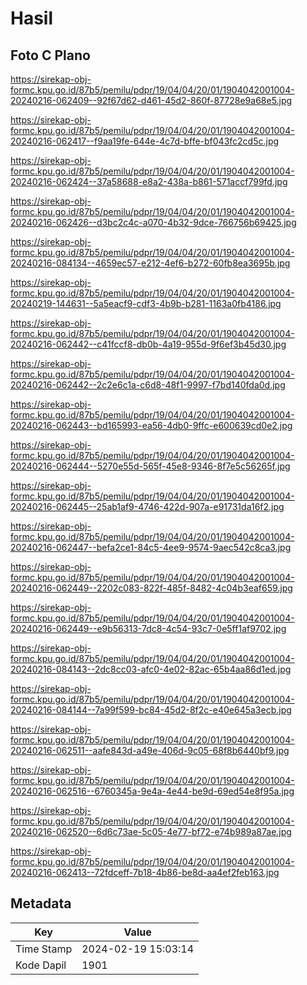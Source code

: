 # Hasil

## Foto C Plano

https://sirekap-obj-formc.kpu.go.id/87b5/pemilu/pdpr/19/04/04/20/01/1904042001004-20240216-062409--92f67d62-d461-45d2-860f-87728e9a68e5.jpg

https://sirekap-obj-formc.kpu.go.id/87b5/pemilu/pdpr/19/04/04/20/01/1904042001004-20240216-062417--f9aa19fe-644e-4c7d-bffe-bf043fc2cd5c.jpg

https://sirekap-obj-formc.kpu.go.id/87b5/pemilu/pdpr/19/04/04/20/01/1904042001004-20240216-062424--37a58688-e8a2-438a-b861-571accf799fd.jpg

https://sirekap-obj-formc.kpu.go.id/87b5/pemilu/pdpr/19/04/04/20/01/1904042001004-20240216-062426--d3bc2c4c-a070-4b32-9dce-766756b69425.jpg

https://sirekap-obj-formc.kpu.go.id/87b5/pemilu/pdpr/19/04/04/20/01/1904042001004-20240216-084134--4659ec57-e212-4ef6-b272-60fb8ea3695b.jpg

https://sirekap-obj-formc.kpu.go.id/87b5/pemilu/pdpr/19/04/04/20/01/1904042001004-20240219-144631--5a5eacf9-cdf3-4b9b-b281-1163a0fb4186.jpg

https://sirekap-obj-formc.kpu.go.id/87b5/pemilu/pdpr/19/04/04/20/01/1904042001004-20240216-062442--c41fccf8-db0b-4a19-955d-9f6ef3b45d30.jpg

https://sirekap-obj-formc.kpu.go.id/87b5/pemilu/pdpr/19/04/04/20/01/1904042001004-20240216-062442--2c2e6c1a-c6d8-48f1-9997-f7bd140fda0d.jpg

https://sirekap-obj-formc.kpu.go.id/87b5/pemilu/pdpr/19/04/04/20/01/1904042001004-20240216-062443--bd165993-ea56-4db0-9ffc-e600639cd0e2.jpg

https://sirekap-obj-formc.kpu.go.id/87b5/pemilu/pdpr/19/04/04/20/01/1904042001004-20240216-062444--5270e55d-565f-45e8-9346-8f7e5c56265f.jpg

https://sirekap-obj-formc.kpu.go.id/87b5/pemilu/pdpr/19/04/04/20/01/1904042001004-20240216-062445--25ab1af9-4746-422d-907a-e91731da16f2.jpg

https://sirekap-obj-formc.kpu.go.id/87b5/pemilu/pdpr/19/04/04/20/01/1904042001004-20240216-062447--befa2ce1-84c5-4ee9-9574-9aec542c8ca3.jpg

https://sirekap-obj-formc.kpu.go.id/87b5/pemilu/pdpr/19/04/04/20/01/1904042001004-20240216-062449--2202c083-822f-485f-8482-4c04b3eaf659.jpg

https://sirekap-obj-formc.kpu.go.id/87b5/pemilu/pdpr/19/04/04/20/01/1904042001004-20240216-062449--e9b56313-7dc8-4c54-93c7-0e5ff1af9702.jpg

https://sirekap-obj-formc.kpu.go.id/87b5/pemilu/pdpr/19/04/04/20/01/1904042001004-20240216-084143--2dc8cc03-afc0-4e02-82ac-65b4aa86d1ed.jpg

https://sirekap-obj-formc.kpu.go.id/87b5/pemilu/pdpr/19/04/04/20/01/1904042001004-20240216-084144--7a99f599-bc84-45d2-8f2c-e40e645a3ecb.jpg

https://sirekap-obj-formc.kpu.go.id/87b5/pemilu/pdpr/19/04/04/20/01/1904042001004-20240216-062511--aafe843d-a49e-406d-9c05-68f8b6440bf9.jpg

https://sirekap-obj-formc.kpu.go.id/87b5/pemilu/pdpr/19/04/04/20/01/1904042001004-20240216-062516--6760345a-9e4a-4e44-be9d-69ed54e8f95a.jpg

https://sirekap-obj-formc.kpu.go.id/87b5/pemilu/pdpr/19/04/04/20/01/1904042001004-20240216-062520--6d6c73ae-5c05-4e77-bf72-e74b989a87ae.jpg

https://sirekap-obj-formc.kpu.go.id/87b5/pemilu/pdpr/19/04/04/20/01/1904042001004-20240216-062413--72fdceff-7b18-4b86-be8d-aa4ef2feb163.jpg


## Metadata

| Key        | Value               |
| ---------- | ------------------- |
| Time Stamp | 2024-02-19 15:03:14 |
| Kode Dapil | 1901                |



